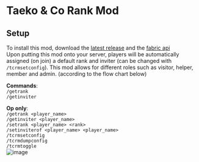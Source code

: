 # Taeko & Co Rank Mod


## Setup
To install this mod, download the [latest release](https://github.com/mdbrnd/TCRankMod/releases) and the [fabric api](https://www.curseforge.com/minecraft/mc-mods/fabric-api)<br />
Upon putting this mod onto your server, players will be automatically assigned (on join) a default rank and inviter (can be changed with `/tcrmsetconfig`). 
This mod allows for different roles such as visitor, helper, member and admin. (according to the flow chart below)<br />

**Commands**:<br />
`/getrank`<br />
`/getinviter`<br />

**Op only**:<br />
`/getrank <player_name>`<br />
`/getinviter <player_name>`<br />
`/setrank <player_name> <rank>`<br />
`/setinviterof <player_name> <player_name>`<br />
`/tcrmsetconfig`<br />
`/tcrmdumpconfig`<br />
`/tcrmtoggle`<br />
![image](https://user-images.githubusercontent.com/64379111/205505663-3a84d597-9f17-43d9-ad25-63b57673d99d.png)
